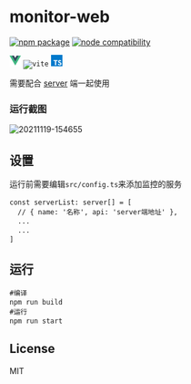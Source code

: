 # monitor-web

<p align="left">
  <a href="https://npmjs.com/package/vite"><img src="https://img.shields.io/npm/v/vite.svg" alt="npm package"></a>
  <a href="https://nodejs.org/en/about/releases/"><img src="https://img.shields.io/node/v/vite.svg" alt="node compatibility"></a>
</p>

<code><img height="20" src="https://raw.githubusercontent.com/github/explore/80688e429a7d4ef2fca1e82350fe8e3517d3494d/topics/vue/vue.png" alt="vue" /></code>
<code><img height="20" src="https://camo.githubusercontent.com/61e102d7c605ff91efedb9d7e47c1c4a07cef59d3e1da202fd74f4772122ca4e/68747470733a2f2f766974656a732e6465762f6c6f676f2e737667" alt="vite" /></code>
<code><img height="20" src="https://raw.githubusercontent.com/github/explore/80688e429a7d4ef2fca1e82350fe8e3517d3494d/topics/typescript/typescript.png" alt="typescript" /></code>

需要配合 [server](https://github.com/mayswind/AriaNg) 端一起使用

### 运行截图

![20211119-154655](https://user-images.githubusercontent.com/21986958/142585177-68dfdfbb-cf4a-46e5-ae80-c39e3e9ad03a.png)

## 设置

运行前需要编辑`src/config.ts`来添加监控的服务

```
const serverList: server[] = [
  // { name: '名称', api: 'server端地址' },
  ...
  ...
]
```

## 运行

```
#编译
npm run build
#运行
npm run start
```

## License

MIT
